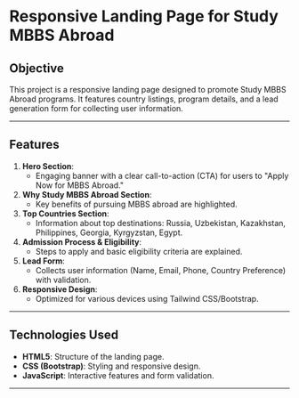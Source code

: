 # Responsive Landing Page for Study MBBS Abroad

## Objective
This project is a responsive landing page designed to promote Study MBBS Abroad programs. It features country listings, program details, and a lead generation form for collecting user information.

---

## Features
1. **Hero Section**:
   - Engaging banner with a clear call-to-action (CTA) for users to "Apply Now for MBBS Abroad."
2. **Why Study MBBS Abroad Section**:
   - Key benefits of pursuing MBBS abroad are highlighted.
3. **Top Countries Section**:
   - Information about top destinations: Russia, Uzbekistan, Kazakhstan, Philippines, Georgia, Kyrgyzstan, Egypt.
4. **Admission Process & Eligibility**:
   - Steps to apply and basic eligibility criteria are explained.
5. **Lead Form**:
   - Collects user information (Name, Email, Phone, Country Preference) with validation.
6. **Responsive Design**:
   - Optimized for various devices using Tailwind CSS/Bootstrap.

---

## Technologies Used
- **HTML5**: Structure of the landing page.
- **CSS (Bootstrap)**: Styling and responsive design.
- **JavaScript**: Interactive features and form validation.

---


